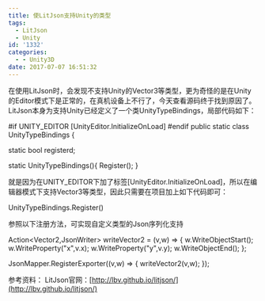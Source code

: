 ```yaml
---
title: 使LitJson支持Unity的类型
tags:
  - LitJson
  - Unity
id: '1332'
categories:
  - - Unity3D
date: 2017-07-07 16:51:32
---
```


在使用LitJson时，会发现不支持Unity的Vector3等类型，更为奇怪的是在Unity的Editor模式下是正常的，在真机设备上不行了，今天查看源码终于找到原因了。 LitJson本身为支持Unity已经定义了一个类UnityTypeBindings，局部代码如下：

#if UNITY\_EDITOR
\[UnityEditor.InitializeOnLoad\]
#endif
public static class UnityTypeBindings {

   static bool registerd;

   static UnityTypeBindings(){
      Register();
   }

就是因为在UNITY\_EDITOR下加了标签\[UnityEditor.InitializeOnLoad\]，所以在编辑器模式下支持Vector3等类型，因此只需要在项目加上如下代码即可：

UnityTypeBindings.Register()

参照以下注册方法，可实现自定义类型的Json序列化支持

Action<Vector2,JsonWriter> writeVector2 = (v,w) => {
   w.WriteObjectStart();
   w.WriteProperty("x",v.x);
   w.WriteProperty("y",v.y);
   w.WriteObjectEnd();
};

JsonMapper.RegisterExporter<Vector2>((v,w) => {
   writeVector2(v,w);
});

参考资料：
LitJson官网：[http://lbv.github.io/litjson/](http://lbv.github.io/litjson/)